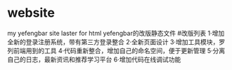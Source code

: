 # website
my yefengbar site laster for html
yefengbar的改版静态文件
#改版列表
1·增加全新的登录注册系统，带有第三方登录整合
2·全新页面设计
3·增加工具模块，罗列前端用到的工具
4·代码重新整合，增加自己的命名空间，便于更新管理
5·分离自己的日志，最新资讯和推荐学习平台
6·增加代码在线调试功能
